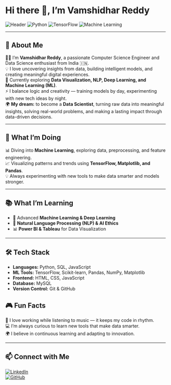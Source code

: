 # Hi there 👋, I’m Vamshidhar Reddy

![Header](https://img.shields.io/badge/Data-Science-blue?style=for-the-badge&logo=databricks)
![Python](https://img.shields.io/badge/Python-3776AB?style=for-the-badge&logo=python&logoColor=white)
![TensorFlow](https://img.shields.io/badge/TensorFlow-FF6F00?style=for-the-badge&logo=tensorflow&logoColor=white)
![Machine Learning](https://img.shields.io/badge/Machine%20Learning-F7931E?style=for-the-badge&logo=apache%20spark&logoColor=white)

---

## 💫 About Me

👨‍💻 I’m **Vamshidhar Reddy**, a passionate Computer Science Engineer and Data Science enthusiast from India 🇮🇳.  
💡 I love uncovering insights from data, building intelligent models, and creating meaningful digital experiences.  
🌱 Currently exploring **Data Visualization, NLP, Deep Learning, and Machine Learning (ML)**.  
⚡ I balance logic and creativity — training models by day, experimenting with new tech ideas by night.  
🌍 **My dream:** to become a **Data Scientist**, turning raw data into meaningful insights, solving real-world problems, and making a lasting impact through data-driven decisions.

---

## 🎯 What I’m Doing

📊 Diving into **Machine Learning**, exploring data, preprocessing, and feature engineering.  
📈 Visualizing patterns and trends using **TensorFlow, Matplotlib, and Pandas**.  
💡 Always experimenting with new tools to make data smarter and models stronger.

---

## 📚 What I’m Learning

- 🤖 Advanced **Machine Learning & Deep Learning**  
- 🧠 **Natural Language Processing (NLP) & AI Ethics**  
- 📊 **Power BI & Tableau** for Data Visualization

---

## 🛠️ Tech Stack

- **Languages:** Python, SQL, JavaScript  
- **ML Tools:** TensorFlow, Scikit-learn, Pandas, NumPy, Matplotlib  
- **Frontend:** HTML, CSS, JavaScript  
- **Database:** MySQL  
- **Version Control:** Git & GitHub  



## 🎮 Fun Facts

🎵 I love working while listening to music — it keeps my code in rhythm.  
💻 I’m always curious to learn new tools that make data smarter.  
🌍 I believe in continuous learning and adapting to innovation.

---

## 📫 Connect with Me

[![LinkedIn](https://img.shields.io/badge/LinkedIn-0077B5?style=for-the-badge&logo=linkedin&logoColor=white)](https://www.linkedin.com/in/vamshidhar00/)  
[![GitHub](https://img.shields.io/badge/GitHub-181717?style=for-the-badge&logo=github&logoColor=white)](https://github.com/Masireddyvamshi)  
